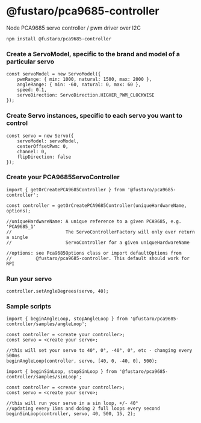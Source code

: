 # @fustaro/pca9685-controller

Node PCA9685 servo controller / pwm driver over I2C

```npm install @fustaro/pca9685-controller```

### Create a ServoModel, specific to the brand and model of a particular servo

```
const servoModel = new ServoModel({
    pwmRange: { min: 1000, natural: 1500, max: 2000 },
    angleRange: { min: -60, natural: 0, max: 60 },
    speed: 0.1,
    servoDirection: ServoDirection.HIGHER_PWM_CLOCKWISE
});
```

### Create Servo instances, specific to each servo you want to control

```
const servo = new Servo({
    servoModel: servoModel,
    centerOffsetPwm: 0,
    channel: 0,
    flipDirection: false
});
```

### Create your PCA9685ServoController

```
import { getOrCreatePCA9685Controller } from '@fustaro/pca9685-controller';

const controller = getOrCreatePCA9685Controller(uniqueHardwareName, options);

//uniqueHardwareName: A unique reference to a given PCA9685, e.g. 'PCA9685_1' 
//                    The ServoControllerFactory will only ever return a single
//                    ServoController for a given uniqueHardwareName

//options: see Pca9685Options class or import defaultOptions from
//         @fustaro/pca9685-controller. This default should work for RPI
```

### Run your servo

```
controller.setAngleDegrees(servo, 40);
```

### Sample scripts

```
import { beginAngleLoop, stopAngleLoop } from '@fustaro/pca9685-controller/samples/angleLoop';

const controller = <create your controller>;
const servo = <create your servo>;

//this will set your servo to 40°, 0°, -40°, 0°, etc - changing every 500ms
beginAngleLoop(controller, servo, [40, 0, -40, 0], 500);
```

```
import { beginSinLoop, stopSinLoop } from '@fustaro/pca9685-controller/samples/sinLoop';

const controller = <create your controller>;
const servo = <create your servo>;

//this will run your servo in a sin loop, +/- 40°
//updating every 15ms and doing 2 full loops every second
beginSinLoop(controller, servo, 40, 500, 15, 2);
```